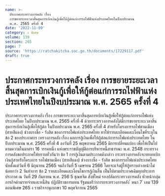 ```yaml
---
name: >-
  ประกาศกระทรวงการคลัง เรื่อง
  การขยายระยะเวลาสิ้นสุดการเบิกเงินกู้เพื่อให้กู้ต่อแก่การรถไฟฟ้าแห่งประเทศไทยในปีงบประมาณ
  พ.ศ. 2565 ครั้งที่ 4
date: '2022-11-09'
category: ง พิเศษ
volume: 139
section: 265
page: 7
source: 'https://ratchakitcha.soc.go.th/documents/17229117.pdf'
draft: true
---
```


# ประกาศกระทรวงการคลัง เรื่อง การขยายระยะเวลาสิ้นสุดการเบิกเงินกู้เพื่อให้กู้ต่อแก่การรถไฟฟ้าแห่งประเทศไทยในปีงบประมาณ พ.ศ. 2565 ครั้งที่ 4

ประกาศกระทรวงการคลัง เรื่อง การขยายระยะเวลาสิ้นสุดการเบิกเงินกู้เพื่อให้กู้ต่อแก่การรถไฟแห่งประเทศไทย ในปีงบประมาณ พ.ศ. 2565 ครั้งที่ 4 ด้วยกระทรวงการคลังได้มีการขยายระยะเวลาสิ้นสุดการเบิกเงินกู้เพื่อให้กู้ต่อ ในปีงบประมาณ พ.ศ. 2565 ครั้งที่ 4 สำหรับโครงการรถไฟชานเมือง (สายสีแดง) ช่วงบางซื่อ - รังสิต ของการรถไฟแห่งประเทศไทย ทาให้รายละเอียดและเงื่อนไขที่ระบุในข้อ 2 ของประกาศกร ะทรวงการคลัง เรื่อง ผลการกู้เงินเพื่อให้กู้ต่อแก่การรถไฟแห่งประเทศไทย ในปีงบประมาณ พ.ศ. 2565 ครั้งที่ 4 ลงวันที่ 25 พฤษภาคม 2565 มีการเปลี่ยนแปลง เพื่อให้เป็นไปตามความในมาตรา 16 วรรคหนึ่ง แห่งพระราชบัญญัติการบริหารหนี้สาธารณะ พ.ศ. 2548 กระทรวงการคลังขอประกาศให้ทราบทั่วกันว่า ข้อ 1 การกู้เงินตามประกาศดังกล่าว กระทรวงการคลังจะทยอยเบิกเงินกู้สาหรับโครงการ รถไฟชานเมือง (สายสีแดง) ช่วงบางซื่อ - รังสิต ของการรถไฟแห่งประเทศไทย นับตั้งแต่วันที่ 6 มิถุนายน 2565 จนถึงวันที่ 5 เมษายน 2566 โดยจะแจ้งผู้ให้กู้ทราบล่วงหน้าไม่น้อยกว่า 2 วันทำการ ข้อ 2 รายละเอียดและเงื่อนไขการกู้เงินอื่น เป็นไปตามประกาศเดิมทุกประการ ประกาศ ณ วันที่ 29 กันยายน พ.ศ. 256 5 ชุณหจิต สังข์ใหม่ รองปลัดกระทรวงการคลัง หัวหน้ากลุ่มภารกิจด้านรายจ่ายและหนี้สิน ปฏิบัติราชการแทน รัฐมนตรีว่าการกระทรวงการคลัง ้ หนา 7 ่ เลม 139 ตอนพิเศษ 265 ง ราชกิจจานุเบกษา 10 พฤศจิกายน 2565
